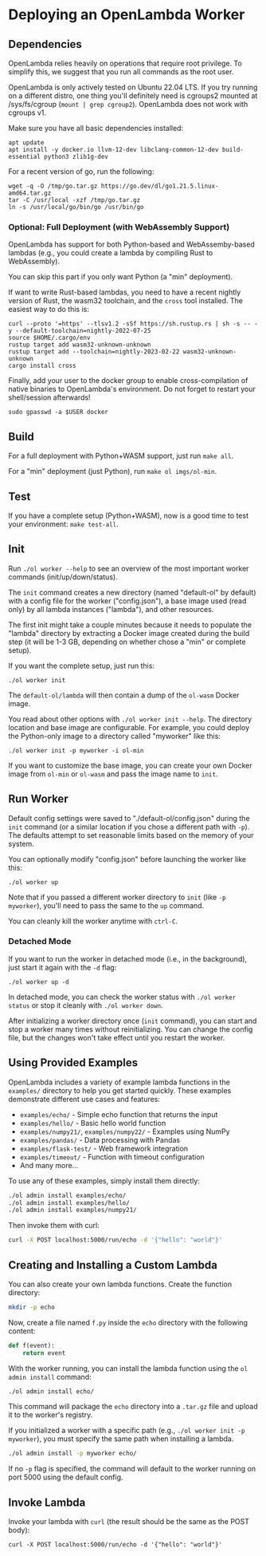 # Deploying an OpenLambda Worker

## Dependencies

OpenLambda relies heavily on operations that require root privilege.
To simplify this, we suggest that you run all commands as the root user.

OpenLambda is only actively tested on Ubuntu 22.04 LTS.  If you try
running on a different distro, one thing you'll definitely need is
cgroups2 mounted at /sys/fs/cgroup (`mount | grep cgroup2`).
OpenLambda does not work with cgroups v1.

Make sure you have all basic dependencies installed:
```
apt update
apt install -y docker.io llvm-12-dev libclang-common-12-dev build-essential python3 zlib1g-dev
```

For a recent version of go, run the following:
```
wget -q -O /tmp/go.tar.gz https://go.dev/dl/go1.21.5.linux-amd64.tar.gz
tar -C /usr/local -xzf /tmp/go.tar.gz
ln -s /usr/local/go/bin/go /usr/bin/go
```

### Optional: Full Deployment (with WebAssembly Support)

OpenLambda has support for both Python-based and WebAssemby-based
lambdas (e.g., you could create a lambda by compiling Rust to
WebAssembly).

You can skip this part if you only want Python (a "min" deployment).

If want to write Rust-based lambdas, you need to have a recent nightly
version of Rust, the wasm32 toolchain, and the `cross` tool
installed. The easiest way to do this is:

```
curl --proto '=https' --tlsv1.2 -sSf https://sh.rustup.rs | sh -s -- -y --default-toolchain=nightly-2022-07-25
source $HOME/.cargo/env
rustup target add wasm32-unknown-unknown
rustup target add --toolchain=nightly-2023-02-22 wasm32-unknown-unknown
cargo install cross
```

Finally, add your user to the docker group to enable cross-compilation
of native binaries to OpenLambda's environment. Do not forget to
restart your shell/session afterwards!

```
sudo gpasswd -a $USER docker
```

## Build

For a full deployment with Python+WASM support, just run `make all`.

For a "min" deployment (just Python), run `make ol imgs/ol-min`.

## Test

If you have a complete setup (Python+WASM), now is a good time to test
your environment: `make test-all`.

## Init

Run `./ol worker --help` to see an overview of the most important
worker commands (init/up/down/status).

The `init` command creates a new directory (named "default-ol" by
default) with a config file for the worker ("config.json"), a base
image used (read only) by all lambda instances ("lambda"), and other
resources.

The first init might take a couple minutes because it needs to
populate the "lambda" directory by extracting a Docker image created
during the build step (it will be 1-3 GB, depending on whether chose a
"min" or complete setup).

If you want the complete setup, just run this:

```
./ol worker init
```

The `default-ol/lambda` will then contain a dump of the `ol-wasm`
Docker image.

You read about other options with `./ol worker init --help`.  The
directory location and base image are configurable.  For example, you
could deploy the Python-only image to a directory called "myworker" like this:

```
./ol worker init -p myworker -i ol-min
```

If you want to customize the base image, you can create your own
Docker image from `ol-min` or `ol-wasm` and pass the image name to
`init`.

## Run Worker

Default config settings were saved to "./default-ol/config.json"
during the `init` command (or a similar location if you chose a
different path with `-p`).  The defaults attempt to set reasonable
limits based on the memory of your system.

You can optionally modify "config.json" before launching the worker like this:

```
./ol worker up
```

Note that if you passed a different worker directory to `init` (like
`-p myworker`), you'll need to pass the same to the `up` command.

You can cleanly kill the worker anytime with `ctrl-C`.

### Detached Mode

If you want to run the worker in detached mode (i.e., in the
background), just start it again with the `-d` flag:

```
./ol worker up -d
```

In detached mode, you can check the worker status with `./ol worker
status` or stop it cleanly with `./ol worker down`.

After initializing a worker directory once (`init` command), you can
start and stop a worker many times without reinitializing.  You can
change the config file, but the changes won't take effect until you
restart the worker.

## Using Provided Examples

OpenLambda includes a variety of example lambda functions in the `examples/` directory to help you get started quickly. These examples demonstrate different use cases and features:

- `examples/echo/` - Simple echo function that returns the input
- `examples/hello/` - Basic hello world function  
- `examples/numpy21/`, `examples/numpy22/` - Examples using NumPy
- `examples/pandas/` - Data processing with Pandas
- `examples/flask-test/` - Web framework integration
- `examples/timeout/` - Function with timeout configuration
- And many more...

To use any of these examples, simply install them directly:

```bash
./ol admin install examples/echo/
./ol admin install examples/hello/
./ol admin install examples/numpy21/
```

Then invoke them with curl:

```bash
curl -X POST localhost:5000/run/echo -d '{"hello": "world"}'
```

## Creating and Installing a Custom Lambda

You can also create your own lambda functions. Create the function directory:

```bash
mkdir -p echo
```

Now, create a file named `f.py` inside the `echo` directory with the following content:

```python
def f(event):
    return event
```

With the worker running, you can install the lambda function using the `ol admin install` command:

```bash
./ol admin install echo/
```

This command will package the `echo` directory into a `.tar.gz` file and upload it to the worker's registry.

If you initialized a worker with a specific path (e.g., `./ol worker init -p myworker`), you must specify the same path when installing a lambda.

```bash
./ol admin install -p myworker echo/
```

If no `-p` flag is specified, the command will default to the worker running on port 5000 using the default config.

## Invoke Lambda

Invoke your lambda with `curl` (the result should be the same as the POST body):

```
curl -X POST localhost:5000/run/echo -d '{"hello": "world"}'
```
